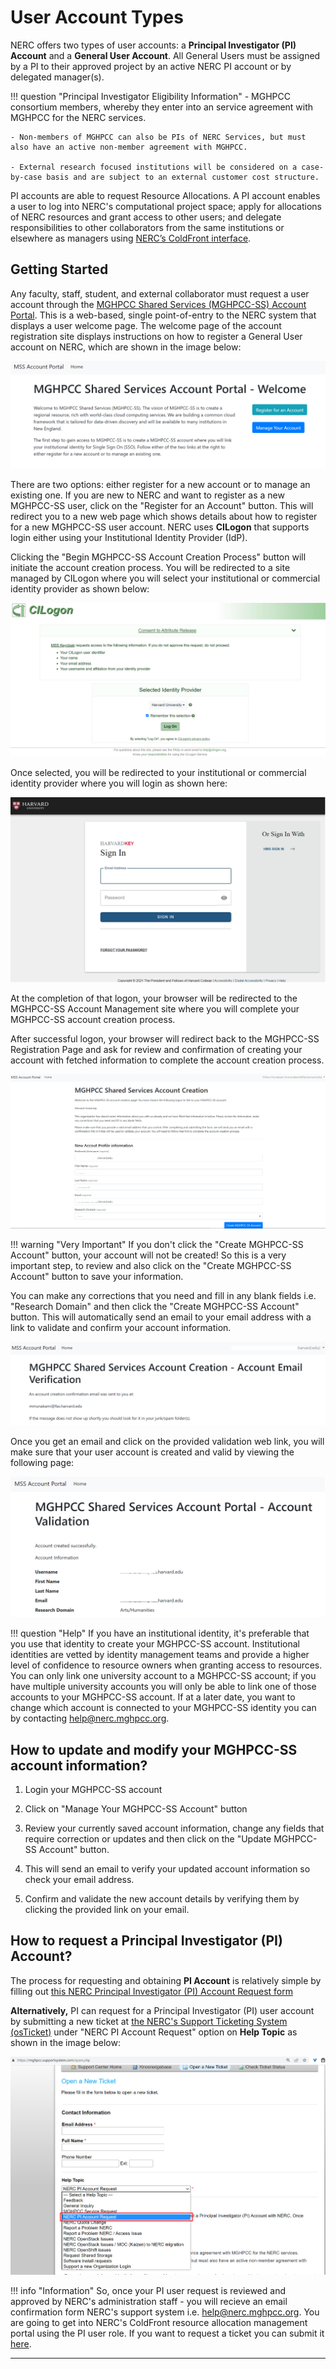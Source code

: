 # User Account Types

NERC offers two types of user accounts: a **Principal Investigator (PI) Account**
and a **General User Account**. All General Users must be assigned by a PI to their
approved project by an active NERC PI account or by delegated manager(s).

!!! question "Principal Investigator Eligibility Information"
    - MGHPCC consortium members, whereby they enter into an service agreement with
    MGHPCC for the NERC services.

    - Non-members of MGHPCC can also be PIs of NERC Services, but must also have an active non-member agreement with MGHPCC.

    - External research focused institutions will be considered on a case-by-case basis and are subject to an external customer cost structure.

PI accounts are able to request Resource Allocations. A PI account enables a user
to log into NERC's computational project space; apply for allocations of NERC resources
and grant access to other users; and delegate responsibilities to other collaborators
from the same institutions or elsewhere as managers using
[NERC’s ColdFront interface](https://coldfront.mss.mghpcc.org/).

## Getting Started

Any faculty, staff, student, and external collaborator must request a user account
through the [MGHPCC Shared Services (MGHPCC-SS) Account Portal](https://regapp.mss.mghpcc.org/).
This is a web-based, single point-of-entry to the NERC system that displays a user
welcome page. The welcome page of the account registration site displays instructions
on how to register a General User account on NERC, which are shown in the image below:

![MGHPCC Shared Services (MGHPCC-SS) Account Portal Welcome Page](images/regapp-welcome-page.png)

There are two options: either register for a new account or to manage an existing
one. If you are new to NERC and want to register as a new MGHPCC-SS user, click
on the "Register for an Account" button. This will redirect you to a new web page
which shows details about how to register for a new MGHPCC-SS user account. NERC
uses **CILogon** that supports login either using your Institutional Identity
Provider (IdP).

Clicking the "Begin MGHPCC-SS Account Creation Process" button will initiate the
account creation process. You will be redirected to a site managed by CILogon where
you will select your institutional or commercial identity provider as shown below:

![CILogon Page](images/CILogon.png)

Once selected, you will be redirected to your institutional or commercial identity
provider where you will login as shown here:

![Institutional IdP Login Page](images/institutional_idp.png)

At the completion of that logon, your browser will be redirected to the MGHPCC-SS
Account Management site where you will complete your MGHPCC-SS account creation process.

After successful logon, your browser will redirect back to the MGHPCC-SS Registration
Page and ask for review and confirmation of creating your account with fetched information
to complete the account creation process.

![User Account Review Before Creation Page](images/user-account-review-page.png)

!!! warning "Very Important"
    If you don't click the "Create MGHPCC-SS Account" button, your account will not
    be created! So this is a very important step, to review and also click on the
    "Create MGHPCC-SS Account" button to save your information.

You can make any corrections that you need and fill in any blank fields i.e. "Research
Domain" and then click the "Create MGHPCC-SS Account" button. This will automatically
send an email to your email address with a link to validate and confirm your account
information.

![User Account Email Verification Page](images/account-email-verification-page.png)

Once you get an email and click on the provided validation web link, you will make
sure that your user account is created and valid by viewing the following page:

![Successful Account Validation Page](images/successful-account-validation.png)

!!! question "Help"
    If you have an institutional identity, it's preferable that you use that identity
    to create your MGHPCC-SS account. Institutional identities are vetted by identity
    management teams and provide a higher level of confidence to resource owners
    when granting access to resources. You can only link one university account to
    a MGHPCC-SS account; if you have multiple university accounts you will only be
    able to link one of those accounts to your MGHPCC-SS account. If at a later date,
    you want to change which account is connected to your MGHPCC-SS identity you
    can by contacting [help@nerc.mghpcc.org](mailto:help@nerc.mghpcc.org?subject=NERC%20User%20Account%Help).

## How to update and modify your MGHPCC-SS account information?

1. Login your MGHPCC-SS account

2. Click on "Manage Your MGHPCC-SS Account" button

3. Review your currently saved account information, change any fields that require
correction or updates and then click on the "Update MGHPCC-SS Account" button.

4. This will send an email to verify your updated account information so check your
email address.

5. Confirm and validate the new account details by verifying them by clicking the
provided link on your email.

## How to request a Principal Investigator (PI) Account?

The process for requesting and obtaining **PI Account** is relatively simple by
filling out [this NERC Principal Investigator (PI) Account Request form](https://nerc.mghpcc.org/pi-account-request/)

**Alternatively,** PI can request for a Principal Investigator (PI) user account
by submitting a new ticket at
[the NERC's Support Ticketing System (osTicket)](https://mghpcc.supportsystem.com/open.php)
under "NERC PI Account Request" option on **Help Topic** as shown in the image below:

![the NERC's Support Ticketing System PI Ticket](images/osticket-pi-request.png)

!!! info "Information"
    So, once your PI user request is reviewed and approved by NERC's administration
    staff - you will recieve an email confirmation form NERC's support system i.e.
    help@nerc.mghpcc.org. You are going to get into NERC's ColdFront resource
    allocation management portal using the PI user role. If you want to request
    a ticket you can submit it [here](https://mghpcc.supportsystem.com/open.php).

---
